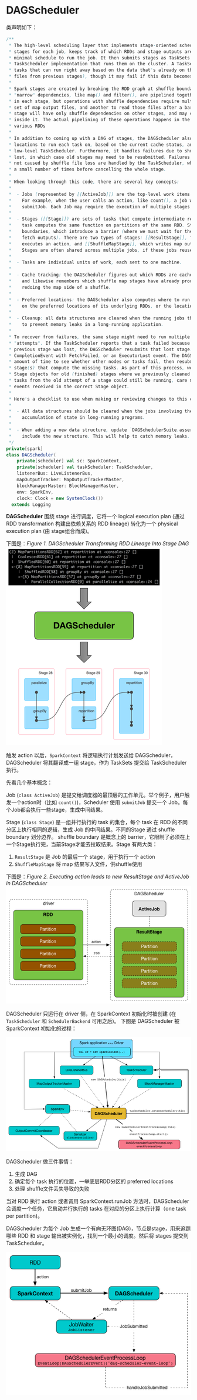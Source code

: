 # DAGScheduler

类声明如下：

```scala
/**
 * The high-level scheduling layer that implements stage-oriented scheduling. It computes a DAG of
 * stages for each job, keeps track of which RDDs and stage outputs are materialized, and finds a
 * minimal schedule to run the job. It then submits stages as TaskSets to an underlying
 * TaskScheduler implementation that runs them on the cluster. A TaskSet contains fully independent
 * tasks that can run right away based on the data that's already on the cluster (e.g. map output
 * files from previous stages), though it may fail if this data becomes unavailable.
 *
 * Spark stages are created by breaking the RDD graph at shuffle boundaries. RDD operations with
 * "narrow" dependencies, like map() and filter(), are pipelined together into one set of tasks
 * in each stage, but operations with shuffle dependencies require multiple stages (one to write a
 * set of map output files, and another to read those files after a barrier). In the end, every
 * stage will have only shuffle dependencies on other stages, and may compute multiple operations
 * inside it. The actual pipelining of these operations happens in the RDD.compute() functions of
 * various RDDs
 *
 * In addition to coming up with a DAG of stages, the DAGScheduler also determines the preferred
 * locations to run each task on, based on the current cache status, and passes these to the
 * low-level TaskScheduler. Furthermore, it handles failures due to shuffle output files being
 * lost, in which case old stages may need to be resubmitted. Failures *within* a stage that are
 * not caused by shuffle file loss are handled by the TaskScheduler, which will retry each task
 * a small number of times before cancelling the whole stage.
 *
 * When looking through this code, there are several key concepts:
 *
 *  - Jobs (represented by [[ActiveJob]]) are the top-level work items submitted to the scheduler.
 *    For example, when the user calls an action, like count(), a job will be submitted through
 *    submitJob. Each Job may require the execution of multiple stages to build intermediate data.
 *
 *  - Stages ([[Stage]]) are sets of tasks that compute intermediate results in jobs, where each
 *    task computes the same function on partitions of the same RDD. Stages are separated at shuffle
 *    boundaries, which introduce a barrier (where we must wait for the previous stage to finish to
 *    fetch outputs). There are two types of stages: [[ResultStage]], for the final stage that
 *    executes an action, and [[ShuffleMapStage]], which writes map output files for a shuffle.
 *    Stages are often shared across multiple jobs, if these jobs reuse the same RDDs.
 *
 *  - Tasks are individual units of work, each sent to one machine.
 *
 *  - Cache tracking: the DAGScheduler figures out which RDDs are cached to avoid recomputing them
 *    and likewise remembers which shuffle map stages have already produced output files to avoid
 *    redoing the map side of a shuffle.
 *
 *  - Preferred locations: the DAGScheduler also computes where to run each task in a stage based
 *    on the preferred locations of its underlying RDDs, or the location of cached or shuffle data.
 *
 *  - Cleanup: all data structures are cleared when the running jobs that depend on them finish,
 *    to prevent memory leaks in a long-running application.
 *
 * To recover from failures, the same stage might need to run multiple times, which are called
 * "attempts". If the TaskScheduler reports that a task failed because a map output file from a
 * previous stage was lost, the DAGScheduler resubmits that lost stage. This is detected through a
 * CompletionEvent with FetchFailed, or an ExecutorLost event. The DAGScheduler will wait a small
 * amount of time to see whether other nodes or tasks fail, then resubmit TaskSets for any lost
 * stage(s) that compute the missing tasks. As part of this process, we might also have to create
 * Stage objects for old (finished) stages where we previously cleaned up the Stage object. Since
 * tasks from the old attempt of a stage could still be running, care must be taken to map any
 * events received in the correct Stage object.
 *
 * Here's a checklist to use when making or reviewing changes to this class:
 *
 *  - All data structures should be cleared when the jobs involving them end to avoid indefinite
 *    accumulation of state in long-running programs.
 *
 *  - When adding a new data structure, update `DAGSchedulerSuite.assertDataStructuresEmpty` to
 *    include the new structure. This will help to catch memory leaks.
 */
private[spark]
class DAGScheduler(
    private[scheduler] val sc: SparkContext,
    private[scheduler] val taskScheduler: TaskScheduler,
    listenerBus: LiveListenerBus,
    mapOutputTracker: MapOutputTrackerMaster,
    blockManagerMaster: BlockManagerMaster,
    env: SparkEnv,
    clock: Clock = new SystemClock())
  extends Logging
```

**DAGScheduler** 围绕 stage 进行调度，它将一个 logical execution plan (通过 RDD transformation 构建出依赖关系的 RDD lineage) 转化为一个 physical execution plan (由 stage组合而成)。

下图是：*Figure 1. DAGScheduler Transforming RDD Lineage Into Stage DAG*
![DAGScheduler](img/dagscheduler-rdd-lineage-stage-dag.png)



触发 action 以后，`SparkContext` 将逻辑执行计划发送给 DAGScheduler，DAGScheduler 将其翻译成一组 stage，作为 TaskSets 提交给 TaskScheduler 执行。

先看几个基本概念：

Job (`class ActiveJob`) 是提交给调度器的最顶层的工作单元。举个例子，用户触发一个action时（比如 `count()`)，Scheduler 使用 `submitJob` 提交一个 Job。每个Job都会执行一些stage，生成中间结果。

Stage (`class Stage`) 是一组并行执行的 task 的集合，每个 task 在 RDD 的不同分区上执行相同的逻辑，生成 Job 的中间结果。不同的Stage 通过 shuffle boundary 划分边界。 shuffle boundary 是概念上的 barrier，它限制了必须在上一个Stage执行完，当前Stage才能去拉取结果。Stage 有两大类：

1. `ResultStage` 是 Job 的最后一个 stage，用于执行一个 action
2. `ShuffleMapStage` 将 map 结果写入文件，供shuffle使用

下图是：*Figure 2. Executing action leads to new ResultStage and ActiveJob in DAGScheduler*
![ResultStage](img/dagscheduler-rdd-partitions-job-resultstage.png)

DAGScheduler 只运行在 driver 侧，在 SparkContext 初始化时被创建 (在 `TaskScheduler` 和 `SchedulerBackend` 可用之后)。 下图是 DAGScheduler 被 SparkContext 初始化的过程：

![DAGScheduler as created by SparkConetext with other services](img/dagscheduler-new-instance.png)

DAGScheduler 做三件事情：
1. 生成 DAG
2. 确定每个 task 执行的位置，一举底层RDD分区的 preferred locations
3. 处理 shuffle文件丢失导致的失败

当对 RDD 执行 action 或者调用 SparkContext.runJob 方法时，DAGScheduler 会调度一个任务，它启动并行执行的 tasks 在对应的分区上执行计算（one task per partition)。

DAGScheduler 为每个 Job 生成一个有向无环图(DAG)，节点是stage，用来追踪哪些 RDD 和 stage 输出被实例化，找到一个最小的调度。然后将 stages 提交到 TaskScheduler。

![Figure 4. DAGScheduler.submitJob](img/dagscheduler-submitjob.png)